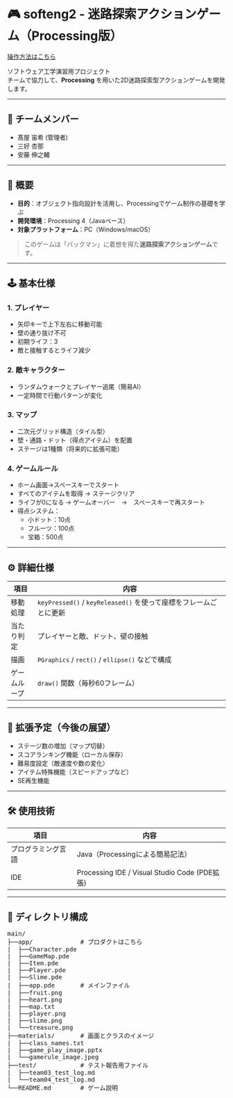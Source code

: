 # 🎮 softeng2 - 迷路探索アクションゲーム（Processing版）

[操作方法はこちら](https://ehimeuniv-my.sharepoint.com/:b:/g/personal/k520264u_mails_cc_ehime-u_ac_jp/Eak8aT6p2d5Mjvbunnjm0mIBphSt3Eyom38tSMNqxqGdCQ?e=XHLv1R)

ソフトウェア工学演習用プロジェクト  
チームで協力して、**Processing** を用いた2D迷路探索型アクションゲームを開発します。

---

## 👥 チームメンバー

- 髙屋 宙希  (管理者)
- 三好 杏那  
- 安藤 伸之輔  

---

## 📝 概要

- **目的**：オブジェクト指向設計を活用し、Processingでゲーム制作の基礎を学ぶ  
- **開発環境**：Processing 4（Javaベース）  
- **対象プラットフォーム**：PC（Windows/macOS）  

> このゲームは「パックマン」に着想を得た**迷路探索アクションゲーム**です。

---

## 🕹️ 基本仕様

### 1. プレイヤー
- 矢印キーで上下左右に移動可能  
- 壁の通り抜け不可  
- 初期ライフ：3  
- 敵と接触するとライフ減少  

### 2. 敵キャラクター
- ランダムウォークとプレイヤー追尾（簡易AI）  
- 一定時間で行動パターンが変化  

### 3. マップ
- 二次元グリッド構造（タイル型）  
- 壁・通路・ドット（得点アイテム）を配置  
- ステージは1種類（将来的に拡張可能）  

### 4. ゲームルール
- ホーム画面→スペースキーでスタート
- すべてのアイテムを取得 → ステージクリア  
- ライフが0になる → ゲームオーバー　→　スペースキーで再スタート
- 得点システム：
  - 小ドット：10点  
  - フルーツ：100点
  - 宝箱：500点

---

## ⚙️ 詳細仕様

| 項目         | 内容                                                                 |
|--------------|----------------------------------------------------------------------|
| 移動処理     | `keyPressed()` / `keyReleased()` を使って座標をフレームごとに更新    　  |
| 当たり判定   | プレイヤーと敵、ドット、壁の接触　　　　　　　　　　　　　　　　　　　　    |
| 描画         | `PGraphics` / `rect()` / `ellipse()` などで構成                       |
| ゲームループ | `draw()` 関数（毎秒60フレーム）                                         |

---

## 🚀 拡張予定（今後の展望）

- ステージ数の増加（マップ切替）  
- スコアランキング機能（ローカル保存）  
- 難易度設定（敵速度や数の変化）  
- アイテム特殊機能（スピードアップなど）
- SE再生機能

---

## 🛠️ 使用技術

| 項目               | 内容                                          |
|-------------------|-----------------------------------------------|
| プログラミング言語  | Java（Processingによる簡易記法）               |
| IDE               | Processing IDE / Visual Studio Code (PDE拡張) |

---

## 📁 ディレクトリ構成
<pre>
main/
├──app/             # プロダクトはこちら
|  ├──Character.pde
|  ├──GameMap.pde
|  ├──Item.pde
|  ├──Player.pde
|  ├──Slime.pde
|  ├──app.pde       # メインファイル
|  ├──fruit.png
|  ├──heart.png
|  ├──map.txt
|  ├──player.png
|  ├──slime.png
|  └──treasure.png
├──materials/       # 画面とクラスのイメージ
|  ├──class_names.txt
|  ├──game_play_image.pptx
|  └──gamerule_image.jpeg
├──test/            # テスト報告用ファイル
|  ├──team03_test_log.md
|  └──team04_test_log.md
└──README.md        # ゲーム説明
</pre>
